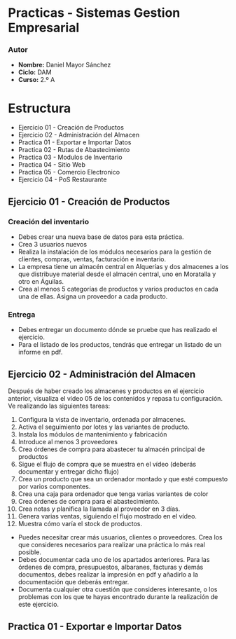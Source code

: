 # Practicas - Sistemas Gestion Empresarial

### Autor
- <b>Nombre:</b> Daniel Mayor Sánchez
- <b>Ciclo:</b> DAM 
- <b>Curso:</b> 2.º A

# Estructura
- Ejercicio 01 - Creación de Productos
- Ejercicio 02 - Administración del Almacen
- Practica 01 - Exportar e Importar Datos
- Practica 02 - Rutas de Abastecimiento
- Practica 03 - Modulos de Inventario
- Practica 04 - Sitio Web
- Practica 05 - Comercio Electronico
- Ejercicio 04 - PoS Restaurante

## Ejercicio 01 - Creación de Productos
### Creación del inventario
- Debes crear una nueva base de datos para esta práctica.
- Crea 3 usuarios nuevos
- Realiza la instalación de los módulos necesarios para la gestión de clientes, compras, ventas, facturación e inventario.
- La empresa tiene un almacén central en Alquerías y dos almacenes a los que distribuye material desde el almacén central, uno en Moratalla y otro en Águilas.
- Crea al menos 5 categorías de productos y varios productos en cada una de ellas. Asigna un proveedor a cada producto.

### Entrega
- Debes entregar un documento dónde se pruebe que has realizado el ejercicio.
- Para el listado de los productos, tendrás que entregar un listado de un informe en pdf.

## Ejercicio 02 - Administración del Almacen
Después de haber creado los almacenes y productos en el ejercicio anterior, visualiza el vídeo 05 de los contenidos y repasa tu configuración. Ve realizando las siguientes tareas:

1. Configura la vista de inventario, ordenada por almacenes.
2. Activa el seguimiento por lotes y las variantes de producto.
3. Instala los módulos de mantenimiento y fabricación
4. Introduce al menos 3 proveedores
5. Crea órdenes de compra para abastecer tu almacén principal de productos
6. Sigue el flujo de compra que se muestra en el vídeo (deberás documentar y entregar dicho flujo)
7. Crea un producto que sea un ordenador montado y que esté compuesto por varios componentes.
8. Crea una caja para ordenador que tenga varias variantes de color
9. Crea órdenes de compra para el abastecimiento.
10. Crea notas y planifica la llamada al proveedor en 3 días.
11. Genera varias ventas, siguiendo el flujo mostrado en el vídeo.
12. Muestra cómo varía el stock de productos.

- Puedes necesitar crear más usuarios, clientes o proveedores. Crea los que consideres necesarios para realizar una práctica lo más real posible.
- Debes documentar cada uno de los apartados anteriores. Para las órdenes de compra, presupuestos, albaranes, facturas y demás documentos, debes realizar la impresión en pdf y añadirlo a la documentación que deberás entregar.
- Documenta cualquier otra cuestión que consideres interesante, o los problemas con los que te hayas encontrado durante la realización de este ejercicio.

## Practica 01 - Exportar e Importar Datos
